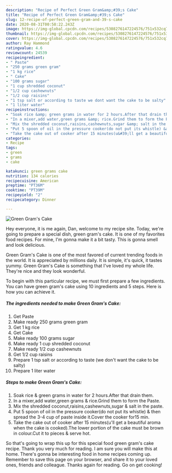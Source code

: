 ```yaml
---
description: "Recipe of Perfect Green Gram&amp;#39;s Cake"
title: "Recipe of Perfect Green Gram&amp;#39;s Cake"
slug: 12-recipe-of-perfect-green-gram-and-39-s-cake
date: 2020-08-31T00:58:22.243Z
image: https://img-global.cpcdn.com/recipes/5308276147224576/751x532cq70/green-grams-cake-recipe-main-photo.jpg
thumbnail: https://img-global.cpcdn.com/recipes/5308276147224576/751x532cq70/green-grams-cake-recipe-main-photo.jpg
cover: https://img-global.cpcdn.com/recipes/5308276147224576/751x532cq70/green-grams-cake-recipe-main-photo.jpg
author: Ray Hammond
ratingvalue: 4.6
reviewcount: 24539
recipeingredient:
- " Paste"
- "250 grams green gram"
- "1 kg rice"
- " Cake"
- "100 grams sugar"
- "1 cup shredded coconut"
- "1/2 cup cashewnuts"
- "1/2 cup raisins"
- "1 tsp salt or according to taste we dont want the cake to be salty"
- "1 liter water"
recipeinstructions:
- "Soak rice &amp; green grams in water for 2 hours.After that drain them."
- "In a mixer,add water,green grams &amp; rice.Grind them to form the Paste."
- "Mix the shredded coconut,raisins,cashewnuts,sugar &amp; salt in the paste."
- "Put 5 spoon of oil in the pressure cooker(do not put its whistle) &amp; then spread the 3-4 cup of paste inside it.Cover the cooker for15 min."
- "Take the cake out of cooker after 15 minutes(u&#39;ll get a beautiful aroma when the cake is cooked).The lower portion of the cake must be brown in colour.Cut it to pieces &amp; serve hot."
categories:
- Recipe
tags:
- green
- grams
- cake

katakunci: green grams cake 
nutrition: 134 calories
recipecuisine: American
preptime: "PT36M"
cooktime: "PT39M"
recipeyield: "2"
recipecategory: Dinner

---
```



![Green Gram&#39;s Cake](https://img-global.cpcdn.com/recipes/5308276147224576/751x532cq70/green-grams-cake-recipe-main-photo.jpg)

Hey everyone, it is me again, Dan, welcome to my recipe site. Today, we're going to prepare a special dish, green gram&#39;s cake. It is one of my favorites food recipes. For mine, I'm gonna make it a bit tasty. This is gonna smell and look delicious.

Green Gram&#39;s Cake is one of the most favored of current trending foods in the world. It is appreciated by millions daily. It is simple, it's quick, it tastes yummy. Green Gram&#39;s Cake is something that I've loved my whole life. They're nice and they look wonderful.




To begin with this particular recipe, we must first prepare a few ingredients. You can have green gram&#39;s cake using 10 ingredients and 5 steps. Here is how you can achieve it.

<!--inarticleads1-->

##### The ingredients needed to make Green Gram&#39;s Cake:

1. Get  Paste
1. Make ready 250 grams green gram
1. Get 1 kg rice
1. Get  Cake
1. Make ready 100 grams sugar
1. Make ready 1 cup shredded coconut
1. Make ready 1/2 cup cashewnuts
1. Get 1/2 cup raisins
1. Prepare 1 tsp salt or according to taste (we don&#39;t want the cake to be salty)
1. Prepare 1 liter water




<!--inarticleads2-->

##### Steps to make Green Gram&#39;s Cake:

1. Soak rice &amp; green grams in water for 2 hours.After that drain them.
1. In a mixer,add water,green grams &amp; rice.Grind them to form the Paste.
1. Mix the shredded coconut,raisins,cashewnuts,sugar &amp; salt in the paste.
1. Put 5 spoon of oil in the pressure cooker(do not put its whistle) &amp; then spread the 3-4 cup of paste inside it.Cover the cooker for15 min.
1. Take the cake out of cooker after 15 minutes(u&#39;ll get a beautiful aroma when the cake is cooked).The lower portion of the cake must be brown in colour.Cut it to pieces &amp; serve hot.




So that's going to wrap this up for this special food green gram&#39;s cake recipe. Thank you very much for reading. I am sure you will make this at home. There's gonna be interesting food in home recipes coming up. Remember to save this page on your browser, and share it to your loved ones, friends and colleague. Thanks again for reading. Go on get cooking!
